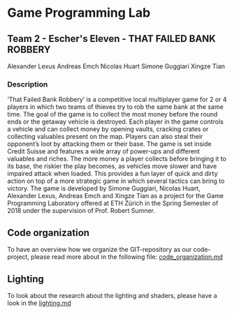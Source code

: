 # Game Programming Lab

## Team 2 - Escher's Eleven - THAT FAILED BANK ROBBERY
Alexander Lexus
Andreas Emch
Nicolas Huart
Simone Guggiari
Xingze Tian

### Description
‘That Failed Bank Robbery’ is a competitive local multiplayer game for 2 or 4 players in which two teams of thieves try to rob the same bank at the same time. The goal of the game is to collect the most money before the round ends or the getaway vehicle is destroyed. Each player in the game controls a vehicle and can collect money by opening vaults, cracking crates or collecting valuables present on the map. Players can also steal their opponent’s loot by attacking them or their base. The game is set inside Credit Suisse and features a wide array of power-ups and different valuables and riches. The more money a player collects before bringing it to its base, the riskier the play becomes, as vehicles move slower and have impaired attack when loaded. This provides a fun layer of quick and dirty action on top of a more strategic game in which several tactics can bring to victory.
The game is developed by Simone Guggiari, Nicolas Huart, Alexander Lexus, Andreas Emch and Xingze Tian as a project for the Game Programming Laboratory offered at ETH Zürich in the Spring Semester of 2018 under the supervision of Prof. Robert Sumner.

## Code organization

To have an overview how we organize the GIT-repository as our code-project, please read more about in the following file:
[code_organization.md](code_organization.md)

## Lighting

To look about the research about the lighting and shaders, please have a look in the [lighting.md](lighting.md)